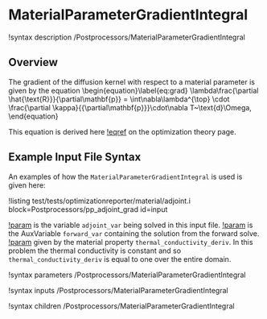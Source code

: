 # MaterialParameterGradientIntegral

!syntax description /Postprocessors/MaterialParameterGradientIntegral

## Overview

The gradient of the diffusion kernel with respect to a material parameter is given by the equation
\begin{equation}\label{eq:grad}
\lambda\frac{\partial \hat{\text{R}}}{\partial\mathbf{p}} =  \int\nabla\lambda^{\top} \cdot \frac{\partial \kappa}{{\partial\mathbf{p}}}\cdot\nabla T~\text{d}\Omega,
\end{equation}

This equation is derived here [!eqref](theory/InvOptTheory.md#eq:kappaLambda) on the optimization theory page.



## Example Input File Syntax

An examples of how the `MaterialParameterGradientIntegral` is used is given here:

!listing test/tests/optimizationreporter/material/adjoint.i block=Postprocessors/pp_adjoint_grad id=input

[!param](/Postprocessors/MaterialParameterGradientIntegral/adjoint_var) is the variable `adjoint_var` being solved in this input file.  [!param](/Postprocessors/MaterialParameterGradientIntegral/forward_var) is the AuxVariable `forward_var` containing the solution from the forward solve.  [!param](/Postprocessors/MaterialParameterGradientIntegral/material_derivative) given by the material property `thermal_conductivity_deriv`.  In this problem the thermal conductivity is constant and so `thermal_conductivity_deriv` is equal to one over the entire domain.  

!syntax parameters /Postprocessors/MaterialParameterGradientIntegral

!syntax inputs /Postprocessors/MaterialParameterGradientIntegral

!syntax children /Postprocessors/MaterialParameterGradientIntegral

